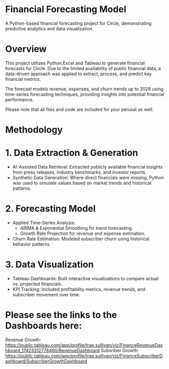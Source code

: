 # Financial Forecasting Model  
A Python-based financial forecasting project for Circle, demonstrating predictive analytics and data visualization.

# Overview  
This project utilizes Python,Excel and Tableau to generate financial forecasts for Circle. Due to the limited availability of public financial data, a data-driven approach was applied to extract, process, and predict key financial metrics.  

The forecast models revenue, expenses, and churn trends up to 2028 using time-series forecasting techniques, providing insights into potential financial performance.

Please note that all files and code are included for your perusal as well. 


# Methodology

# 1. Data Extraction & Generation  
- AI-Assisted Data Retrieval: Extracted publicly available financial insights from press releases, industry benchmarks, and investor reports.  
- Synthetic Data Generation: Where direct financials were missing, Python was used to simulate values based on market trends and historical patterns.  

# 2. Forecasting Model
- Applied Time-Series Analysis:  
  - ARIMA & Exponential Smoothing for trend forecasting.  
  - Growth Rate Projection for revenue and expense estimation.  
- Churn Rate Estimation: Modeled subscriber churn using historical behavior patterns.  

# 3. Data Visualization  
- Tableau Dashboards: Built interactive visualizations to compare actual vs. projected financials.  
- KPI Tracking: Included profitability metrics, revenue trends, and subscriber movement over time.  

# Please see the links to the Dashboards here: 
Revenue Growth: https://public.tableau.com/app/profile/trae.sullivan/viz/FinanceRevenueDashboard_17423312778460/RevenueDashboard
Subsriber Growth: https://public.tableau.com/app/profile/trae.sullivan/viz/FinanceSubscriberDashboard/SubscriberGrowthDashboard

